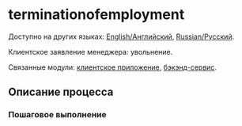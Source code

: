 # terminationofemployment

Доступно на других языках: [English/Английский](terminationofemployment.md), [Russian/Русский](terminationofemployment.ru.md). 

Клиентское заявление менеджера: увольнение.

Связанные модули: [клиентское приложение](../../frontend/managerclient.md), [бэкэнд-сервис](../../backend/managerbackend.md).

## Описание процесса

### Пошаговое выполнение
